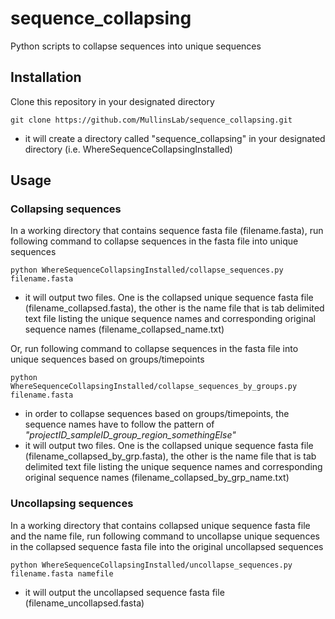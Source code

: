 # sequence_collapsing
Python scripts to collapse sequences into unique sequences

## Installation

Clone this repository in your designated directory
```
git clone https://github.com/MullinsLab/sequence_collapsing.git
```
  - it will create a directory called "sequence_collapsing" in your designated directory (i.e. WhereSequenceCollapsingInstalled)

## Usage
### Collapsing sequences
In a working directory that contains sequence fasta file (filename.fasta), run following command to collapse sequences in the fasta file into unique sequences
````
python WhereSequenceCollapsingInstalled/collapse_sequences.py filename.fasta
````
  - it will output two files. One is the collapsed unique sequence fasta file (filename_collapsed.fasta), the other is the name file that is tab delimited text file listing the unique sequence names and corresponding original sequence names (filename_collapsed_name.txt)

Or, run following command to collapse sequences in the fasta file into unique sequences based on groups/timepoints
````
python WhereSequenceCollapsingInstalled/collapse_sequences_by_groups.py filename.fasta
````
  - in order to collapse sequences based on groups/timepoints, the sequence names have to follow the pattern of *"projectID_sampleID_group_region_somethingElse"*
  - it will output two files. One is the collapsed unique sequence fasta file (filename_collapsed_by_grp.fasta), the other is the name file that is tab delimited text file listing the unique sequence names and corresponding original sequence names (filename_collapsed_by_grp_name.txt)
### Uncollapsing sequences
In a working directory that contains collapsed unique sequence fasta file and the name file, run following command to uncollapse unique sequences in the collapsed sequence fasta file into the original uncollapsed sequences
````
python WhereSequenceCollapsingInstalled/uncollapse_sequences.py filename.fasta namefile
````
  - it will output the uncollapsed sequence fasta file (filename_uncollapsed.fasta)
